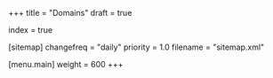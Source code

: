 +++
title = "Domains"
draft = true

index = true

[sitemap]
  changefreq = "daily"
  priority = 1.0
  filename = "sitemap.xml"
  
[menu.main]
  weight = 600
+++


